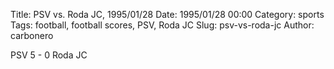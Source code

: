 Title: PSV vs. Roda JC, 1995/01/28
Date: 1995/01/28 00:00
Category: sports
Tags: football, football scores, PSV, Roda JC
Slug: psv-vs-roda-jc
Author: carbonero


PSV 5 - 0 Roda JC
